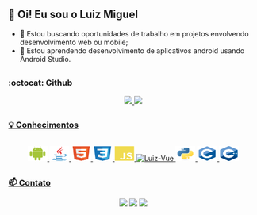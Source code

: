 ## 👋 Oi! Eu sou o Luiz Miguel


- 🔭 Estou buscando oportunidades de trabalho em projetos envolvendo desenvolvimento web ou mobile;
- 🌱 Estou aprendendo desenvolvimento de aplicativos android usando Android Studio. 

## 
### :octocat: Github
<div align="center">
  <a href="https://github.com/LuizMiguelSR">
  <img height="180em" src="https://github-readme-stats.vercel.app/api?username=LuizMiguelSR&theme=blue-green"/>
  <img height="180em" src="https://github-readme-stats.vercel.app/api/top-langs/?username=LuizMiguelSR&layout=compact&langs_count=7&theme=blue-green"/>
</div>

## 
### 💡 Conhecimentos
  
<div style="display: inline_block" align="center"><br>
  <img alt="Luiz-Android" height="30" width="40" src="https://raw.githubusercontent.com/devicons/devicon/master/icons/android/android-original.svg">
  <img alt="Luiz-Java" height="30" width="40" src="https://raw.githubusercontent.com/devicons/devicon/master/icons/java/java-original.svg">  
  <img alt="Luiz-HTML" height="30" width="40" src="https://raw.githubusercontent.com/devicons/devicon/master/icons/html5/html5-original.svg">
  <img aalt="Luiz-CSS" height="30" width="40" src="https://raw.githubusercontent.com/devicons/devicon/master/icons/css3/css3-original.svg">
  <img alt="Luiz-Js" height="30" width="40"  src="https://raw.githubusercontent.com/devicons/devicon/master/icons/javascript/javascript-plain.svg">
  <img alt="Luiz-Vue" height="30" width="40" src="https://cdn.jsdelivr.net/gh/devicons/devicon/icons/vuejs/vuejs-original.svg"/>
  <img alt="Luiz-Python" height="30" width="40" src="https://raw.githubusercontent.com/devicons/devicon/master/icons/python/python-original.svg">
  <img alt="Luiz-C" height="30" width="40" src="https://raw.githubusercontent.com/devicons/devicon/master/icons/c/c-original.svg">
  <img alt="Luiz-C++" height="30" width="40" src="https://raw.githubusercontent.com/devicons/devicon/master/icons/cplusplus/cplusplus-original.svg">  
</div>
  
##
### 📫 Contato
<div align="center"> 
  <a href="https://www.linkedin.com/in/luizmiguelsantos" target="_blank"><img src="https://img.shields.io/badge/-LinkedIn-%230077B5?style=for-the-badge&logo=linkedin&logoColor=white" target="_blank"></a> 
 <a href="https://discord.gg/ME8mG8sG" target="_blank"><img src="https://img.shields.io/badge/Discord-7289DA?style=for-the-badge&logo=discord&logoColor=white" target="_blank"></a> 
  <a href = "mailto:luizmiguel.srodrigues@gmail.com"><img src="https://img.shields.io/badge/-Gmail-%23333?style=for-the-badge&logo=gmail&logoColor=white" target="_blank"></a>
</div>
